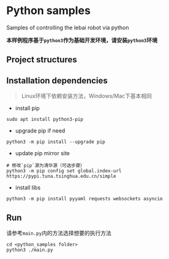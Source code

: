 # Python samples
Samples of controlling the lebai robot via python

**本样例程序基于`python3`作为基础开发环境，请安装`python3`环境**

## Project structures

## Installation dependencies

> Linux环境下依赖安装方法，Windows/Mac下基本相同
- install pip
```
sudo apt install python3-pip
```

- upgrade pip if need
```
python3 -m pip install --upgrade pip
```

- update pip mirror site
```
# 修改`pip`源为清华源（可选步骤）
python3 -m pip config set global.index-url https://pypi.tuna.tsinghua.edu.cn/simple
```

- install libs
```
python3 -m pip install pyyaml requests websockets asyncio
```

## Run
请参考`main.py`内的方法选择想要的执行方法
```shell
cd <python_samples folder>
python3 ./main.py
```